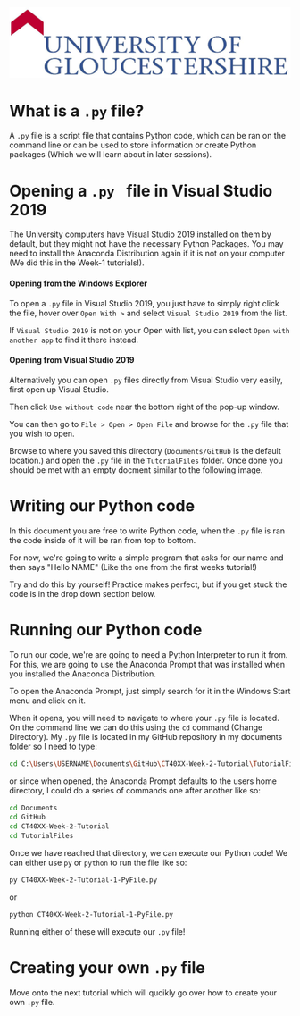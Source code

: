 ![UOG Logo](IMG-All/uoglogo.jpg)
# What is a `.py` file?
A `.py` file is a script file that contains Python code, which can be ran on the command line or can be used to store information or create Python packages (Which we will learn about in later sessions).

# Opening a `.py ` file in Visual Studio 2019
The University computers have Visual Studio 2019 installed on them by default, but they might not have the necessary Python Packages. You may need to install the Anaconda Distribution again if it is not on your computer (We did this in the Week-1 tutorials!).


#### Opening from the Windows Explorer
To open a `.py` file in Visual Studio 2019, you just have to simply right click the file, hover over `Open With >` and select `Visual Studio 2019` from the list. 

If `Visual Studio 2019` is not on your Open with list, you can select `Open with another app` to find it there instead.

#### Opening from Visual Studio 2019
Alternatively you can open `.py` files directly from Visual Studio very easily, first open up Visual Studio.

Then click `Use without code` near the bottom right of the pop-up window.

You can then go to `File > Open > Open File` and browse for the `.py` file that you wish to open.

Browse to where you saved this directory (`Documents/GitHub` is the default location.) and open the `.py` file in the `TutorialFiles` folder. Once done you should be met with an empty docment similar to the following image.

# Writing our Python code
In this document you are free to write Python code, when the `.py` file is ran the code inside of it will be ran from top to bottom.

For now, we're going to write a simple program that asks for our name and then says "Hello NAME" (Like the one from the first weeks tutorial!)

Try and do this by yourself! Practice makes perfect, but if you get stuck the code is in the drop down section below.


# Running our Python code
To run our code, we're are going to need a Python Interpreter to run it from. For this, we are going to use the Anaconda Prompt that was installed when you installed the Anaconda Distribution.

To open the Anaconda Prompt, just simply search for it in the Windows Start menu and click on it.

When it opens, you will need to navigate to where your `.py` file is located. On the command line we can do this using the `cd` command (Change Directory). My `.py` file is located in my GitHub repository in my documents folder so I need to type:

```bash
cd C:\Users\USERNAME\Documents\GitHub\CT40XX-Week-2-Tutorial\TutorialFiles
```
or since when opened, the Anaconda Prompt defaults to the users home directory, I could do a series of commands one after another like so:
```bash
cd Documents
cd GitHub
cd CT40XX-Week-2-Tutorial
cd TutorialFiles
```

Once we have reached that directory, we can execute our Python code! We can either use `py` or `python` to run the file like so:
```bash
py CT40XX-Week-2-Tutorial-1-PyFile.py
```
or
```bash
python CT40XX-Week-2-Tutorial-1-PyFile.py
```

Running either of these will execute our `.py` file!

# Creating your own `.py` file
Move onto the next tutorial which will qucikly go over how to create your own `.py` file.